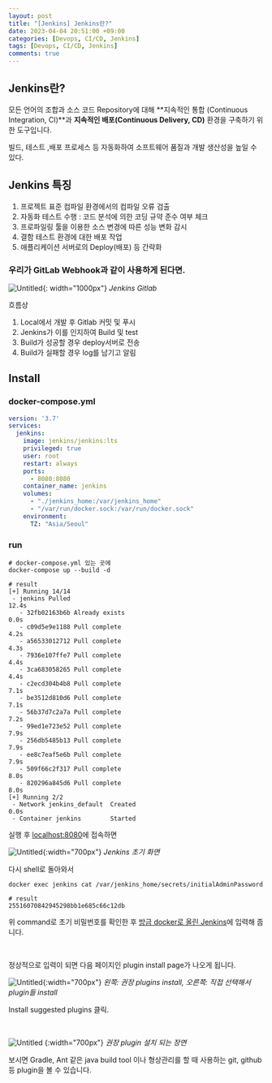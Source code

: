 ```yaml
---
layout: post
title: "[Jenkins] Jenkins란?"
date: 2023-04-04 20:51:00 +09:00
categories: [Devops, CI/CD, Jenkins]
tags: [Devops, CI/CD, Jenkins]
comments: true
---
```


## Jenkins란?

모든 언어의 조합과 소스 코드 Repository에 대해 **지속적인 통합 (Continuous Integration, CI)**과 **지속적인 배포(Continuous Delivery, CD)** 환경을 구축하기 위한 도구입니다.

빌드, 테스트 ,배포 프로세스 등 자동화하여 소프트웨어 품질과 개발 생산성을 높일 수 있다.

## Jenkins 특징

1. 프로젝트 표준 컴파일 환경에서의 컴파일 오류 검출
2. 자동화 테스트 수행 : 코드 분석에 의한 코딩 규약 준수 여부 체크
3. 프로파일링 툴을 이용한 소스 변경에 따른 성능 변화 감시
4. 결함 테스트 환경에 대한 배포 작업
5. 애플리케이션 서버로의 Deploy(배포) 등 간략화

### 우리가 GitLab Webhook과 같이 사용하게 된다면.

![Untitled](../../../assets/img/posts/jenkins/jenkins-gitlab.png){: width="1000px"}
_Jenkins Gitlab_

흐름상

1. Local에서 개발 후 Gitlab 커밋 및 푸시
2. Jenkins가 이를 인지하여 Build 및 test
3. Build가 성공할 경우 deploy서버로 전송
4. Build가 실패할 경우 log를 남기고 알림

## Install

### docker-compose.yml

```yml
version: '3.7'
services:
  jenkins:
    image: jenkins/jenkins:lts
    privileged: true
    user: root
    restart: always
    ports:
      - 8080:8080
    container_name: jenkins
    volumes:
      - "./jenkins_home:/var/jenkins_home"
      - "/var/run/docker.sock:/var/run/docker.sock"
    environment:
      TZ: "Asia/Seoul"
```

### run

```shell
# docker-compose.yml 있는 곳에
docker-compose up --build -d

# result
[+] Running 14/14
 - jenkins Pulled                                                                          12.4s
   - 32fb02163b6b Already exists                                                            0.0s
   - c09d5e9e1188 Pull complete                                                             4.2s
   - a56533012712 Pull complete                                                             4.3s
   - 7936e107ffe7 Pull complete                                                             4.4s
   - 3ca683058265 Pull complete                                                             4.4s
   - c2ecd304b4b8 Pull complete                                                             7.1s
   - be3512d810d6 Pull complete                                                             7.1s
   - 56b37d7c2a7a Pull complete                                                             7.2s
   - 99ed1e723e52 Pull complete                                                             7.9s 
   - 256db5485b13 Pull complete                                                             7.9s 
   - ee8c7eaf5e6b Pull complete                                                             7.9s 
   - 509f66c2f317 Pull complete                                                             8.0s 
   - 820296a845d6 Pull complete                                                             8.0s 
[+] Running 2/2
 - Network jenkins_default  Created                                                         0.0s 
 - Container jenkins        Started
```

실행 후 [localhost:8080](http://localhost:8080)에 접속하면

![Untitled](../../../assets/img/posts/jenkins/inital_jenkins_home.png){:width="700px"}
_Jenkins 초기 화면_

다시 shell로 돌아와서

```shell
docker exec jenkins cat /var/jenkins_home/secrets/initialAdminPassword

# result
25516070842945298bb1e685c66c12db
```

위 command로 초기 비밀번호를 확인한 후 [방금 docker로 올린 Jenkins](http://localhost:8080)에 입력해 줍니다.

<br/>

정상적으로 입력이 되면 다음 페이지인 plugin install page가 나오게 됩니다.

![Untitled](../../../assets/img/posts/jenkins/inital_install_plug_page.png){:width="700px"}
_왼쪽: 권장 plugins install, 오른쪽: 직접 선택해서 plugin들 install_

Install suggested plugins 클릭.

<br>

![Untitled](../../../assets/img/posts/jenkins/inital_install_plugin_progress_page.png)
{:width="700px"}
_권장 plugin 설치 되는 장면_

보시면 Gradle, Ant 같은 java build tool 이나 형상관리를 할 때 사용하는 git, github 등 plugin을 볼 수 있습니다.
